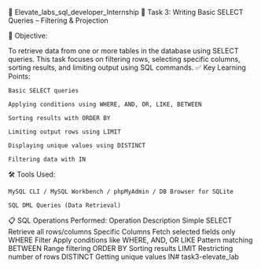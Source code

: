 🚀 Elevate_labs_sql_developer_Internship
📌 Task 3: Writing Basic SELECT Queries – Filtering & Projection



🎯 Objective:

To retrieve data from one or more tables in the database using SELECT queries. This task focuses on filtering rows, selecting specific columns, sorting results, and limiting output using SQL commands.
✅ Key Learning Points:

    Basic SELECT queries

    Applying conditions using WHERE, AND, OR, LIKE, BETWEEN

    Sorting results with ORDER BY

    Limiting output rows using LIMIT

    Displaying unique values using DISTINCT

    Filtering data with IN

🛠️ Tools Used:

    MySQL CLI / MySQL Workbench / phpMyAdmin / DB Browser for SQLite

    SQL DML Queries (Data Retrieval)

📋 SQL Operations Performed:
Operation	Description
Simple SELECT	Retrieve all rows/columns
Specific Columns	Fetch selected fields only
WHERE Filter	Apply conditions like WHERE, AND, OR
LIKE	Pattern matching
BETWEEN	Range filtering
ORDER BY	Sorting results
LIMIT	Restricting number of rows
DISTINCT	Getting unique values
IN# task3-elevate_lab
